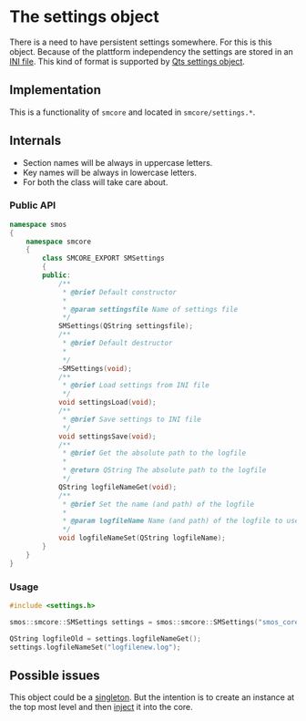 # The settings object

There is a need to have persistent settings somewhere. For this is this object. Because of the plattform independency the settings are stored in an [INI file][wiki_ini_file]. This kind of format is supported by [Qts settings object][qt_qsettings].

## Implementation

This is a functionality of `smcore` and located in `smcore/settings.*`.

## Internals

- Section names will be always in uppercase letters.
- Key names will be always in lowercase letters.
- For both the class will take care about.

### Public API

```c++
namespace smos
{
    namespace smcore
    {
        class SMCORE_EXPORT SMSettings
        {
        public:
            /**
             * @brief Default constructor
             *
             * @param settingsfile Name of settings file
             */
            SMSettings(QString settingsfile);
            /**
             * @brief Default destructor
             *
             */
            ~SMSettings(void);
            /**
             * @brief Load settings from INI file
             */
            void settingsLoad(void);
            /**
             * @brief Save settings to INI file
             */
            void settingsSave(void);
            /**
             * @brief Get the absolute path to the logfile
             *
             * @return QString The absolute path to the logfile
             */
            QString logfileNameGet(void);
            /**
             * @brief Set the name (and path) of the logfile
             *
             * @param logfileName Name (and path) of the logfile to use
             */
            void logfileNameSet(QString logfileName);
        }
    }
}
```

### Usage

```c++
#include <settings.h>

smos::smcore::SMSettings settings = smos::smcore::SMSettings("smos_core.ini");

QString logfileOld = settings.logfileNameGet();
settings.logfileNameSet("logfilenew.log");
```

## Possible issues

This object could be a [singleton][wiki_singleton]. But the intention is to create an instance at the top most level and then [inject][wiki_dependency_injection] it into the core.

[qt_qsettings]: https://doc.qt.io/qt-6.2/qsettings.html
[wiki_dependency_injection]: https://en.wikipedia.org/wiki/Dependency_injection
[wiki_ini_file]: https://en.wikipedia.org/wiki/INI_file
[wiki_singleton]: https://en.wikipedia.org/wiki/Singleton_pattern
